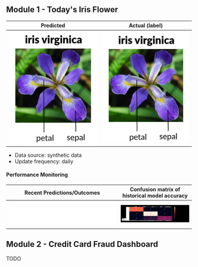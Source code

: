   
## Module 1 - Today's Iris Flower 

| Predicted | Actual (label)
|--------|------- 
| ![Iris](https://raw.githubusercontent.com/saoter/serverless-ml-course/main/assets/latest_iris.png) | ![Iris](https://raw.githubusercontent.com/saoter/serverless-ml-course/main/assets/actual_iris.png) 

 * Data source: synthetic data
 * Update frequency: daily

#### Performance Monitoring 

| Recent Predictions/Outcomes | Confusion matrix of historical model accuracy 
|--------|------- 
| ![Recent predictions](https://raw.githubusercontent.com/saoter/serverless-ml-course/main/assets/df_recent.png) | ![Confusion Matrix](https://raw.githubusercontent.com/saoter/serverless-ml-course/main/assets/confusion_matrix.png)


## Module 2 - Credit Card Fraud Dashboard


TODO



